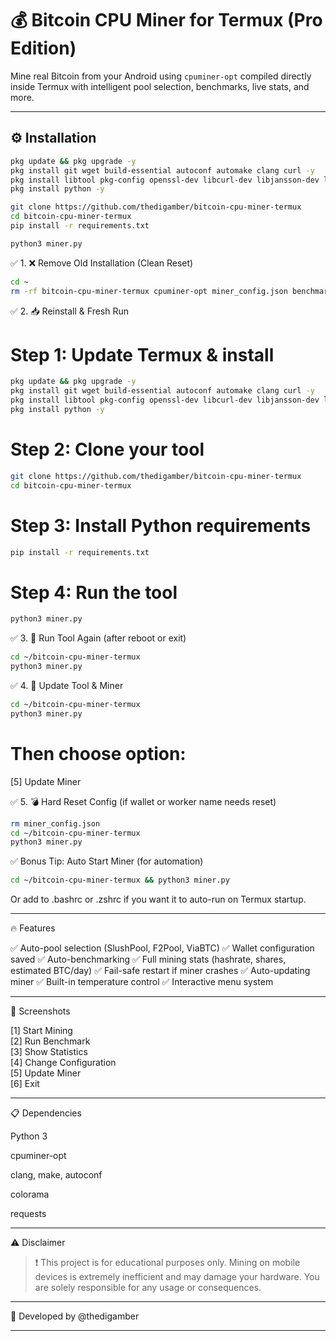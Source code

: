 # 💰 Bitcoin CPU Miner for Termux (Pro Edition)

Mine real Bitcoin from your Android using `cpuminer-opt` compiled directly inside Termux with intelligent pool selection, benchmarks, live stats, and more.

---

## ⚙️ Installation

```bash
pkg update && pkg upgrade -y
pkg install git wget build-essential autoconf automake clang curl -y
pkg install libtool pkg-config openssl-dev libcurl-dev libjansson-dev libgmp-dev zlib-dev -y
pkg install python -y

git clone https://github.com/thedigamber/bitcoin-cpu-miner-termux
cd bitcoin-cpu-miner-termux
pip install -r requirements.txt

python3 miner.py
```
✅ 1. ❌ Remove Old Installation (Clean Reset)
```bash
cd ~
rm -rf bitcoin-cpu-miner-termux cpuminer-opt miner_config.json benchmark_results.txt mining_stats.json
```
✅ 2. 📥 Reinstall & Fresh Run
# Step 1: Update Termux & install
```bash
pkg update && pkg upgrade -y
pkg install git wget build-essential autoconf automake clang curl -y
pkg install libtool pkg-config openssl-dev libcurl-dev libjansson-dev libgmp-dev zlib-dev -y
pkg install python -y
```
# Step 2: Clone your tool
```bash
git clone https://github.com/thedigamber/bitcoin-cpu-miner-termux
cd bitcoin-cpu-miner-termux
```
# Step 3: Install Python requirements
```bash
pip install -r requirements.txt
```
# Step 4: Run the tool
```bash
python3 miner.py
```
✅ 3. 🔁 Run Tool Again (after reboot or exit)
```bash
cd ~/bitcoin-cpu-miner-termux
python3 miner.py
```
✅ 4. 🔄 Update Tool & Miner
```bash
cd ~/bitcoin-cpu-miner-termux
python3 miner.py
```
# Then choose option:
[5] Update Miner

✅ 5. 💣 Hard Reset Config (if wallet or worker name needs reset)
```bash
rm miner_config.json
cd ~/bitcoin-cpu-miner-termux
python3 miner.py
```
✅ Bonus Tip: Auto Start Miner (for automation)
```bash
cd ~/bitcoin-cpu-miner-termux && python3 miner.py
```
Or add to .bashrc or .zshrc if you want it to auto-run on Termux startup.




---

🔥 Features

✅ Auto-pool selection (SlushPool, F2Pool, ViaBTC)
✅ Wallet configuration saved
✅ Auto-benchmarking
✅ Full mining stats (hashrate, shares, estimated BTC/day)
✅ Fail-safe restart if miner crashes
✅ Auto-updating miner
✅ Built-in temperature control
✅ Interactive menu system


---

📸 Screenshots

[1] Start Mining  
[2] Run Benchmark  
[3] Show Statistics  
[4] Change Configuration  
[5] Update Miner  
[6] Exit


---

📋 Dependencies

Python 3

cpuminer-opt

clang, make, autoconf

colorama

requests



---

⚠️ Disclaimer

> ❗ This project is for educational purposes only.
Mining on mobile devices is extremely inefficient and may damage your hardware.
You are solely responsible for any usage or consequences.




---

💎 Developed by @thedigamber

---
